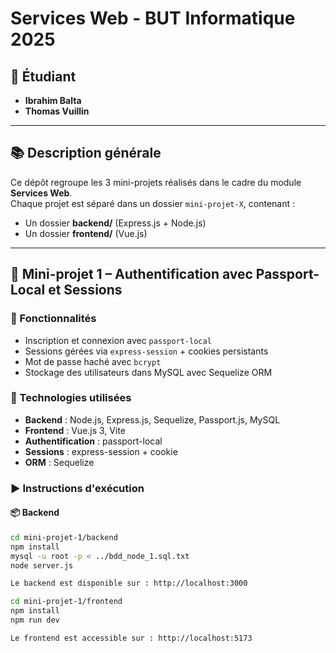 # Services Web - BUT Informatique 2025

## 👥 Étudiant
- **Ibrahim Balta**
- **Thomas Vuillin**

---

## 📚 Description générale

Ce dépôt regroupe les 3 mini-projets réalisés dans le cadre du module **Services Web**.  
Chaque projet est séparé dans un dossier `mini-projet-X`, contenant :

- Un dossier **backend/** (Express.js + Node.js)
- Un dossier **frontend/** (Vue.js)

---

## 🧪 Mini-projet 1 – Authentification avec Passport-Local et Sessions

### 🎯 Fonctionnalités

- Inscription et connexion avec `passport-local`
- Sessions gérées via `express-session` + cookies persistants
- Mot de passe haché avec `bcrypt`
- Stockage des utilisateurs dans MySQL avec Sequelize ORM

### 🔧 Technologies utilisées

- **Backend** : Node.js, Express.js, Sequelize, Passport.js, MySQL
- **Frontend** : Vue.js 3, Vite
- **Authentification** : passport-local
- **Sessions** : express-session + cookie
- **ORM** : Sequelize

### ▶️ Instructions d'exécution

#### 📦 Backend

```bash
cd mini-projet-1/backend
npm install
mysql -u root -p < ../bdd_node_1.sql.txt
node server.js

Le backend est disponible sur : http://localhost:3000

cd mini-projet-1/frontend
npm install
npm run dev

Le frontend est accessible sur : http://localhost:5173
